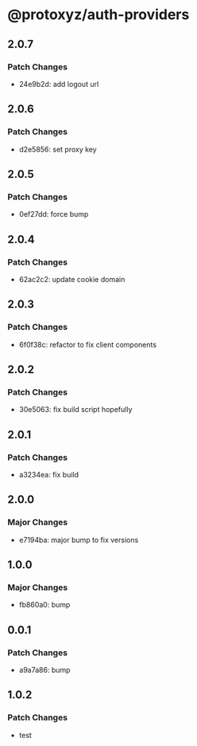 # @protoxyz/auth-providers

## 2.0.7

### Patch Changes

- 24e9b2d: add logout url

## 2.0.6

### Patch Changes

- d2e5856: set proxy key

## 2.0.5

### Patch Changes

- 0ef27dd: force bump

## 2.0.4

### Patch Changes

- 62ac2c2: update cookie domain

## 2.0.3

### Patch Changes

- 6f0f38c: refactor to fix client components

## 2.0.2

### Patch Changes

- 30e5063: fix build script hopefully

## 2.0.1

### Patch Changes

- a3234ea: fix build

## 2.0.0

### Major Changes

- e7194ba: major bump to fix versions

## 1.0.0

### Major Changes

- fb860a0: bump

## 0.0.1

### Patch Changes

- a9a7a86: bump

## 1.0.2

### Patch Changes

- test
